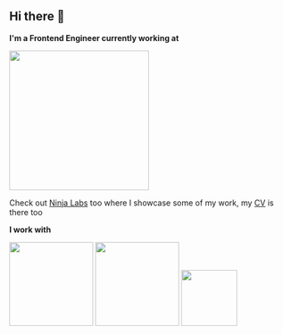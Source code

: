 ## Hi there 👋

**I'm a Frontend Engineer currently working at**

<img src="https://q-cf.bstatic.com/static/img/bcom_logo_blue_bg/f12f834e849b2a7f752a14b2598a6ddfeda1e713.svg" width="250">

Check out [Ninja Labs](https://ninja-labs.com/) too where I showcase some of my work, my [CV](https://ninja-labs.com/cv) is there too

**I work with**

<span><img src="https://blog.wildix.com/wp-content/uploads/2020/06/react-logo.jpg" width="150"></span>
<span><img src="https://i2.wp.com/blog.logrocket.com/wp-content/uploads/2019/10/nodejs.png?fit=1240%2C700&ssl=1" width="150"></span>
<span><img src="https://seeklogo.com/images/A/amazon-web-services-aws-logo-6C2E3DCD3E-seeklogo.com.png" width="100"></span>
